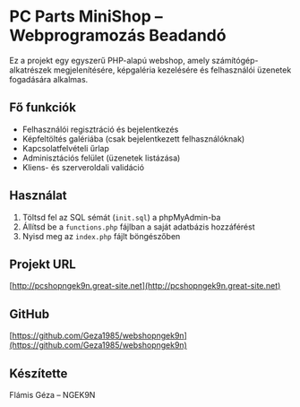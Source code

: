 # PC Parts MiniShop – Webprogramozás Beadandó

Ez a projekt egy egyszerű PHP-alapú webshop, amely számítógép-alkatrészek megjelenítésére, képgaléria kezelésére és felhasználói üzenetek fogadására alkalmas.

## Fő funkciók
- Felhasználói regisztráció és bejelentkezés
- Képfeltöltés galériába (csak bejelentkezett felhasználóknak)
- Kapcsolatfelvételi űrlap
- Adminisztációs felület (üzenetek listázása)
- Kliens- és szerveroldali validáció

## Használat
1. Töltsd fel az SQL sémát (`init.sql`) a phpMyAdmin-ba
2. Állítsd be a `functions.php` fájlban a saját adatbázis hozzáférést
3. Nyisd meg az `index.php` fájlt böngészőben

## Projekt URL
[http://pcshopngek9n.great-site.net](http://pcshopngek9n.great-site.net)

## GitHub
[https://github.com/Geza1985/webshopngek9n](https://github.com/Geza1985/webshopngek9n)

## Készítette
Flámis Géza – NGEK9N
